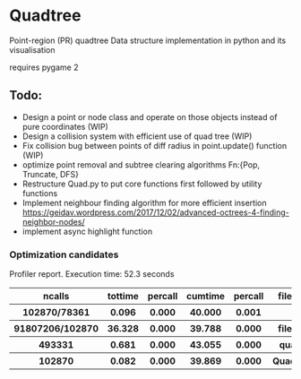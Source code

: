 # Quadtree

Point-region (PR) quadtree Data structure implementation in python and its visualisation

requires pygame 2

## Todo:
- Design a point or node class and operate on those objects instead of pure coordinates (WIP)
- Design a collision system with efficient use of quad tree (WIP)
- Fix collision bug between points of diff radius in point.update() function (WIP)
- optimize point removal and subtree clearing algorithms Fn:{Pop, Truncate, DFS}
- Restructure Quad.py to put core functions first followed by utility functions
- Implement neighbour finding algorithm for more efficient insertion <br>
	https://geidav.wordpress.com/2017/12/02/advanced-octrees-4-finding-neighbor-nodes/
- implement async highlight function

### Optimization candidates
Profiler report. Execution time: 52.3 seconds
<table>
 <tr>
  <th>ncalls</th>
  <th>tottime</th>
  <th>percall</th>
  <th>cumtime</th>
  <th>percall</th>
  <th>filename:lineno(function)</th>
 </tr>
  <tr>
  <th>102870/78361</th>
  <th>0.096</th>
  <th>0.000</th>
  <th>40.000</th>
  <th>0.001</th>
  <th>Quad.py:118(pop)</th>
 </tr>
  <tr>
  <th>91807206/102870</th>
  <th>36.328</th>
  <th>0.000</th>
  <th>39.788</th>
  <th>0.000</th>
  <th>filename:lineno(function)</th>
 </tr>
  <tr>
  <th>493331</th>
  <th>0.681</th>
  <th>0.000</th>
  <th>43.055</th>
  <th>0.000</th>
  <th>quad_tree.py:89(update)</th>
 </tr> </tr>
  <tr>
  <th>102870</th>
  <th>0.082</th>
  <th>0.000</th>
  <th>39.869</th>
  <th>0.000</th>
  <th>Quad.py:137(truncate_tree)</th>
 </tr>
 </table>
